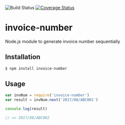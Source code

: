 ![Build Status](https://travis-ci.org/amindia/invoice-number.svg?branch=master)
[![Coverage Status](https://coveralls.io/repos/github/amindia/invoice-number/badge.svg?branch=master)](https://coveralls.io/github/amindia/invoice-number?branch=master)

# invoice-number
Node.js module to generate invoice number sequentially 

## Installation

```sh
$ npm install invoice-number
```
## Usage

```javascript
var invNum = require('invoice-number')
var result = invNum.next('2017/08/ABC001')

console.log(result)

// => 2017/08/ABC002
```
